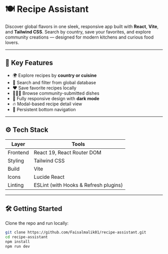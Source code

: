 # 🍽️ Recipe Assistant

Discover global flavors in one sleek, responsive app built with **React**, **Vite**, and **Tailwind CSS**. Search by country, save your favorites, and explore community creations — designed for modern kitchens and curious food lovers.

---

## 🌟 Key Features

- 🌍 Explore recipes by **country or cuisine**
- 🔎 Search and filter from global database
- ❤️ Save favorite recipes locally
- 🧑‍🤝‍🧑 Browse community-submitted dishes
- 📱 Fully responsive design with **dark mode**
- 🔥 Modal-based recipe detail view
- 📌 Persistent bottom navigation

---

## ⚙️ Tech Stack

| Layer     | Tools |
|-----------|-------|
| Frontend  | React 19, React Router DOM |
| Styling   | Tailwind CSS |
| Build     | Vite |
| Icons     | Lucide React |
| Linting   | ESLint (with Hooks & Refresh plugins) |

---

## 🛠️ Getting Started

Clone the repo and run locally:

```bash
git clone https://github.com/Faisalmalik01/recipe-assistant.git
cd recipe-assistant
npm install
npm run dev



